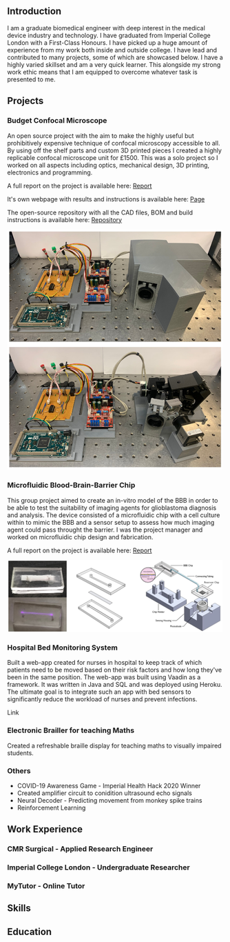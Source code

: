 ## Introduction

I am a graduate biomedical engineer with deep interest in the medical device industry and technology. I have graduated from Imperial College London with a First-Class Honours. I have picked up a huge amount of experience from my work both inside and outside college. I have lead and contributed to many projects, some of which are showcased below. I have a highly varied skillset and am a very quick learner. This alongside my strong work ethic means that I am equipped to overcome whatever task is presented to me.

## Projects

### Budget Confocal Microscope

An open source project with the aim to make the highly useful but prohibitively expensive technique of confocal microscopy accessible to all. By using off the shelf parts and custom 3D printed pieces I created a highly replicable confocal microscope unit for £1500. This was a solo project so I worked on all aspects including optics, mechanical design, 3D printing, electronics and programming.

A full report on the project is available here: 
<a href="/Docs/FYP_Final_Report_Compressed.pdf" target="_blank">Report</a>

It's own webpage with results and instructions is available here: [Page](https://callantme.github.io/LowCostConfocal/)

The open-source repository with all the CAD files, BOM and build instructions is available here: [Repository](https://github.com/CallanTME/LowCostConfocal)

<img src="/Docs/MicroscopePics.jpeg" alt="ConfocalSystem" title="Confocal System" width="500"/> 

### Microfluidic Blood-Brain-Barrier Chip

This group project aimed to create an in-vitro model of the BBB in order to be able to test the suitability of imaging agents for glioblastoma diagnosis and analysis. The device consisted of a microfluidic chip with a cell culture within to mimic the BBB and a sensor setup to assess how much imaging agent could pass throught the barrier. I was the project manager and worked on microfluidic chip design and fabrication.

A full report on the project is available here:
<a href="/Docs/FinalReport.pdf" target="_blank">Report</a>

<img src="/Docs/ChipPics.jpeg" alt="ConfocalSystem" title="Confocal System" width="500"/> 

### Hospital Bed Monitoring System

Built a web-app created for nurses in hospital to keep track of which patients need to be moved based on their risk factors and how long they've been in the same position. The web-app was built using Vaadin as a framework. It was written in Java and SQL and was deployed using Heroku. The ultimate goal is to integrate such an app with bed sensors to significantly reduce the workload of nurses and prevent infections.

Link

### Electronic Brailler for teaching Maths

Created a refreshable braille display for teaching maths to visually impaired students. 

### Others

- COVID-19 Awareness Game - Imperial Health Hack 2020 Winner
- Created amplifier circuit to conidition ultrasound echo signals
- Neural Decoder - Predicting movement from monkey spike trains
- Reinforcement Learning


## Work Experience

### CMR Surgical - Applied Research Engineer

### Imperial College London - Undergraduate Researcher

### MyTutor - Online Tutor

## Skills

## Education




